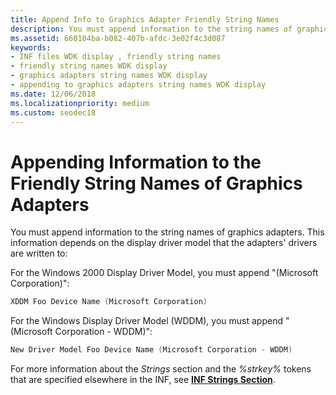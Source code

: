 ```yaml
---
title: Append Info to Graphics Adapter Friendly String Names
description: You must append information to the string names of graphics adapters.
ms.assetid: 660104ba-b082-407b-afdc-3e02f4c3d087
keywords:
- INF files WDK display , friendly string names
- friendly string names WDK display
- graphics adapters string names WDK display
- appending to graphics adapters string names WDK display
ms.date: 12/06/2018
ms.localizationpriority: medium
ms.custom: seodec18
---
```


# Appending Information to the Friendly String Names of Graphics Adapters


You must append information to the string names of graphics adapters. This information depends on the display driver model that the adapters' drivers are written to:

For the Windows 2000 Display Driver Model, you must append "(Microsoft Corporation)":

```cpp
XDDM Foo Device Name (Microsoft Corporation)
```

For the Windows Display Driver Model (WDDM), you must append "(Microsoft Corporation - WDDM)":

```cpp
New Driver Model Foo Device Name (Microsoft Corporation - WDDM)
```

For more information about the *Strings* section and the *%strkey%* tokens that are specified elsewhere in the INF, see [**INF Strings Section**](../install/inf-strings-section.md).

 

